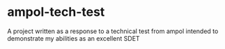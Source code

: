 # ampol-tech-test
A project written as a response to a technical test from ampol intended to demonstrate my abilities as an excellent SDET
